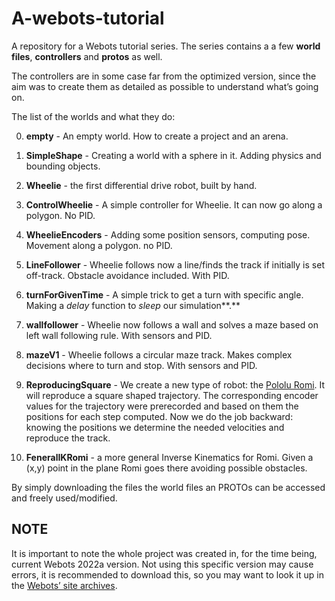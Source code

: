 # A-webots-tutorial
A repository for a Webots tutorial series. The series contains a a few **world files**, **controllers** and **protos** as well.

The controllers are in some case far from the optimized version, since the aim was to create them as detailed as possible to understand what’s going on.

The list of the worlds and what they do:

0. **empty** - An empty world. How to create a project and an arena.

1. **SimpleShape** - Creating a world with a sphere in it. Adding physics and bounding objects.
2. **Wheelie** - the first differential drive robot, built by hand.
3. **ControlWheelie** - A simple controller for Wheelie. It can now go along a polygon. No PID.
4. **WheelieEncoders** - Adding some position sensors, computing pose. Movement along a polygon. no PID.
5. **LineFollower** - Wheelie follows now a line/finds the track if initially is set off-track. Obstacle avoidance included. With PID.
6. **turnForGivenTime** - A simple trick to get a turn with specific angle. Making a *delay* function to *sleep* our simulation**.**
7. **wallfollower** - Wheelie now follows a wall and solves a maze based on left wall following rule. With sensors and PID.
8. **mazeV1** - Wheelie follows a circular maze track. Makes complex decisions where to turn and stop. With sensors and PID.
9. **ReproducingSquare** - We create a new type of robot: the [Pololu Romi](https://www.pololu.com/product/3500/pictures). It will reproduce a square shaped trajectory. The corresponding encoder values for the trajectory were prerecorded and based on them the positions for each step computed. Now we do the job backward: knowing the positions we determine the needed velocities and reproduce the track.
10. **FeneralIKRomi** - a more general Inverse Kinematics for Romi. Given a (x,y) point in the plane Romi goes there avoiding possible obstacles.

By simply downloading the files the world files an PROTOs can be accessed and freely used/modified.

## NOTE

It is important to note the whole project was created in, for the time being, current  Webots 2022a version. Not using this specific version may cause errors, it is recommended to download this, so you may want to look it up in the [Webots’ site archives](https://www.cyberbotics.com/doc/blog/menu).
